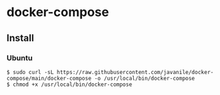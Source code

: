 # docker-compose

## Install

### Ubuntu

```shell
$ sudo curl -sL https://raw.githubusercontent.com/javanile/docker-compose/main/docker-compose -o /usr/local/bin/docker-compose
$ chmod +x /usr/local/bin/docker-compose
```
